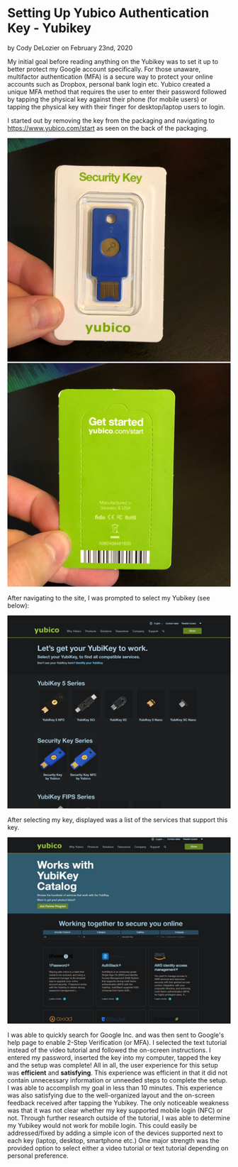 # Setting Up Yubico Authentication Key - Yubikey
by Cody DeLozier on February 23nd, 2020

My initial goal before reading anything on the Yubikey was to set it up to better protect my Google account specifically.
For those unaware, multifactor authentication (MFA) is a secure way to protect your online accounts such as Dropbox, personal bank login etc.
Yubico created a unique MFA method that requires the user to enter their password followed by tapping the physical key against their phone 
(for mobile users) or tapping the physical key with their finger for desktop/laptop users to login.

I started out by removing the key from the packaging and navigating to https://www.yubico.com/start as seen on the back of the packaging.

![](Yubikey1.jpg)
![](Yubikey2.jpg)

After navigating to the site, I was prompted to select my Yubikey (see below):

![](3.JPG)

After selecting my key, displayed was a list of the services that support this key.

![](4.JPG)

I was able to quickly search for Google Inc. and was then sent to Google's help page to enable 2-Step Verification (or MFA).
I selected the text tutorial instead of the video tutorial and followed the on-screen instructions. I entered my password, inserted the key 
into my computer, tapped the key and the setup was complete! All in all, the user experience for this setup was **efficient** and **satisfying**.
This experience was efficient in that it did not contain unnecessary information or unneeded steps to complete the setup. I was able to accomplish my
goal in less than 10 minutes. This experience was also satisfying due to the well-organized layout and the on-screen feedback received after tapping the Yubikey. 
The only noticeable weakness was that it was not clear whether my key supported mobile login (NFC) or not. Through further research outside of the tutorial, 
I was able to determine my Yubikey would not work for mobile login. This could easily be addressed/fixed by adding a simple icon of the devices supported next 
to each key (laptop, desktop, smartphone etc.) One major strength was the provided option to select either a video tutorial or text tutorial depending on personal preference.
